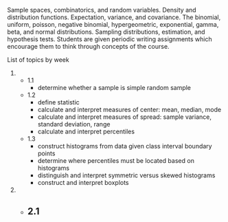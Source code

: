Sample spaces, combinatorics, and random variables.
Density and distribution functions.
Expectation, variance, and covariance.
The binomial, uniform, poisson, negative binomial, hypergeometric, exponential, gamma, beta, and normal distributions.
Sampling distributions, estimation, and hypothesis tests.
Students are given periodic writing assignments which encourage them to think through concepts of the course.

List of topics by week

1.
    - 1.1
        - determine whether a sample is simple random sample
    - 1.2
        - define statistic
        - calculate and interpret measures of center: mean, median, mode
        - calculate and interpret measures of spread: sample variance, standard deviation, range
        - calculate and interpret percentiles
    - 1.3
        - construct histograms from data given class interval boundary points
        - determine where percentiles must be located based on histograms
        - distinguish and interpret symmetric versus skewed histograms
        - construct and interpret boxplots
2. 
    - 2.1
        - 
